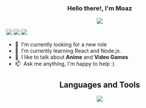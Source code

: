 <h3 align="center">
  Hello there!, I'm Moaz
</h3>
<p align="center">
  <a href="https://github.com/DenverCoder1/readme-typing-svg"><img src="https://readme-typing-svg.herokuapp.com/?lines=Front%20End%20Developer;Communications%20Engineer;Always%20learning%20.%20.%20.&font=Fira%20Code&center=true&width=440&height=45&color=f75c7e&vCenter=true&size=22"></a>
</p>

[![](https://img.shields.io/badge/website-000000?style=for-the-badge&logo=About&logoColor=red)](https://moazelsayed.vercel.app)
[![](https://img.shields.io/badge/LinkedIn-0077B5?style=for-the-badge&logo=linkedin&logoColor=white)](https://www.linkedin.com/in/moaz-elsayed23/)
[![](https://img.shields.io/badge/Mail-D14836?style=for-the-badge&logo=gmail&logoColor=white)](mailto:moazelsayed12@gmail.com)

- :office: &nbsp;I'm currently looking for a new role
- :seedling: &nbsp;I’m currently learning React and Node.js.
- :speech_balloon: &nbsp;I like to talk about **Anime** and **Video Games**
- :mailbox: &nbsp;Ask me anything, I'm happy to help :)

<h2 align="center">
  Languages and Tools
</h2>
<p align="center">
<img src="https://skillicons.dev/icons?i=html,css,sass,tailwind,js,react,redux,nodejs,jest,postgres,git,aws&perline=6" />
</p>
